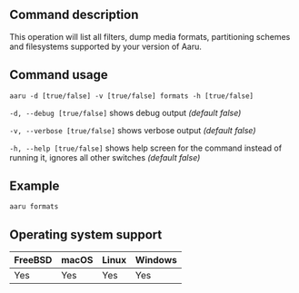 ## Command description
This operation will list all filters, dump media formats, partitioning schemes and filesystems supported by your version of Aaru.

## Command usage
```aaru -d [true/false] -v [true/false] formats -h [true/false]``` 

```-d, --debug [true/false]``` shows debug output *(default false)*

```-v, --verbose [true/false]``` shows verbose output *(default false)*

```-h, --help [true/false]``` shows help screen for the command instead of running it, ignores all other switches *(default false)*


## Example
```aaru formats```

## Operating system support
|FreeBSD|macOS|Linux|Windows|
|---|---|---|---|
|Yes|Yes|Yes|Yes|
